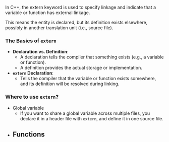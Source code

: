 In C++, the extern keyword is used to specify linkage and indicate that a variable or function has external linkage.

This means the entity is declared, but its definition exists elsewhere, possibly in another translation unit (i.e., source file).

### The Basics of `extern`
- **Declaration vs. Definition**:
    - A declaration tells the compiler that something exists (e.g., a variable or function).
    - A definition provides the actual storage or implementation.
- **`extern` Declaration**:
    - Tells the compiler that the variable or function exists somewhere, and its definition will be resolved during linking.

### Where to use `extern`?
- Global variable
	-  If you want to share a global variable across multiple files, you declare it in a header file with `extern`, and define it in one source file.
- Functions
	- 